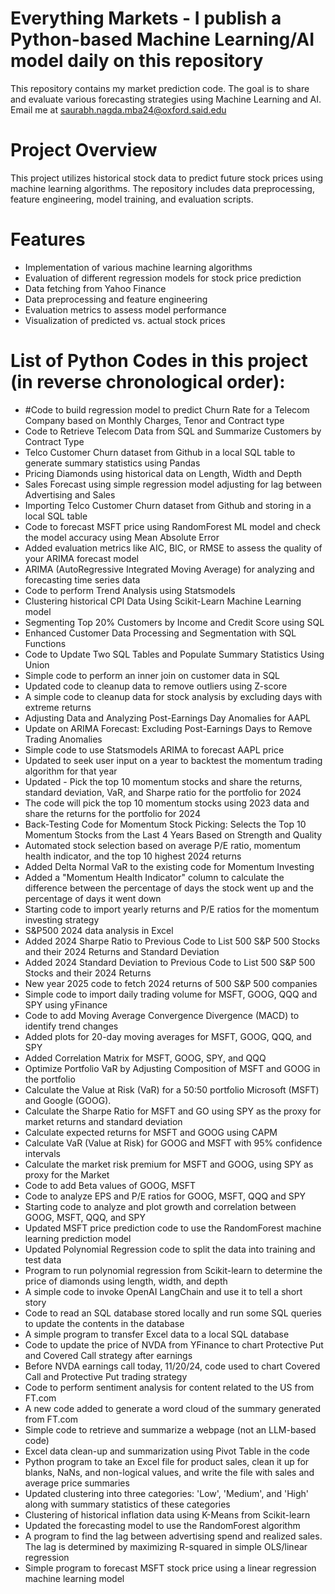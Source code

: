 # Everything Markets - I publish a Python-based Machine Learning/AI model daily on this repository
This repository contains my market prediction code. The goal is to share and evaluate various forecasting strategies using Machine Learning and AI. Email me at saurabh.nagda.mba24@oxford.said.edu

# Project Overview
This project utilizes historical stock data to predict future stock prices using machine learning algorithms. The repository includes data preprocessing, feature engineering, model training, and evaluation scripts.

# Features
- Implementation of various machine learning algorithms
- Evaluation of different regression models for stock price prediction
- Data fetching from Yahoo Finance
- Data preprocessing and feature engineering
- Evaluation metrics to assess model performance
- Visualization of predicted vs. actual stock prices

# List of Python Codes in this project (in reverse chronological order):
- #Code to build regression model to predict Churn Rate for a Telecom Company based on Monthly Charges, Tenor and Contract type
- Code to Retrieve Telecom Data from SQL and Summarize Customers by Contract Type
- Telco Customer Churn dataset from Github in a local SQL table to generate summary statistics using Pandas
- Pricing Diamonds using historical data on Length, Width and Depth
- Sales Forecast using simple regression model adjusting for lag between Advertising and Sales
- Importing Telco Customer Churn dataset from Github and storing in a local SQL table
- Code to forecast MSFT price using RandomForest ML model and check the model accuracy using Mean Absolute Error
- Added evaluation metrics like AIC, BIC, or RMSE to assess the quality of your ARIMA forecast model
- ARIMA (AutoRegressive Integrated Moving Average) for analyzing and forecasting time series data
- Code to perform Trend Analysis using Statsmodels
- Clustering historical CPI Data Using Scikit-Learn Machine Learning model
- Segmenting Top 20% Customers by Income and Credit Score using SQL
- Enhanced Customer Data Processing and Segmentation with SQL Functions
- Code to Update Two SQL Tables and Populate Summary Statistics Using Union
- Simple code to perform an inner join on customer data in SQL
- Updated code to cleanup data to remove outliers using Z-score
- A simple code to cleanup data for stock analysis by excluding days with extreme returns
- Adjusting Data and Analyzing Post-Earnings Day Anomalies for AAPL
- Update on ARIMA Forecast: Excluding Post-Earnings Days to Remove Trading Anomalies
- Simple code to use Statsmodels ARIMA to forecast AAPL price
- Updated to seek user input on a year to backtest the momentum trading algorithm for that year
- Updated - Pick the top 10 momentum stocks and share the returns, standard deviation, VaR, and Sharpe ratio for the portfolio for 2024
- The code will pick the top 10 momentum stocks using 2023 data and share the returns for the portfolio for 2024
- Back-Testing Code for Momentum Stock Picking: Selects the Top 10 Momentum Stocks from the Last 4 Years Based on Strength and Quality
- Automated stock selection based on average P/E ratio, momentum health indicator, and the top 10 highest 2024 returns
- Added Delta Normal VaR to the existing code for Momentum Investing
- Added a "Momentum Health Indicator" column to calculate the difference between the percentage of days the stock went up and the percentage of days it went down
- Starting code to import yearly returns and P/E ratios for the momentum investing strategy
- S&P500 2024 data analysis in Excel
- Added 2024 Sharpe Ratio to Previous Code to List 500 S&P 500 Stocks and their 2024 Returns and Standard Deviation
- Added 2024 Standard Deviation to Previous Code to List 500 S&P 500 Stocks and their 2024 Returns
- New year 2025 code to fetch 2024 returns of 500 S&P 500 companies 
- Simple code to import daily trading volume for MSFT, GOOG, QQQ and SPY using yFinance
- Code to add Moving Average Convergence Divergence (MACD) to identify trend changes
- Added plots for 20-day moving averages for MSFT, GOOG, QQQ, and SPY
- Added Correlation Matrix for MSFT, GOOG, SPY, and QQQ
- Optimize Portfolio VaR by Adjusting Composition of MSFT and GOOG in the portfolio
- Calculate the Value at Risk (VaR) for a 50:50 portfolio Microsoft (MSFT) and Google (GOOG).
- Calculate the Sharpe Ratio for MSFT and GO using SPY as the proxy for market returns and standard deviation
- Calculate expected returns for MSFT and GOOG using CAPM
- Calculate VaR (Value at Risk) for GOOG and MSFT with 95% confidence intervals
- Calculate the market risk premium for MSFT and GOOG, using SPY as proxy for the Market
- Code to add Beta values of GOOG, MSFT
- Code to analyze EPS and P/E ratios for GOOG, MSFT, QQQ and SPY
- Starting code to analyze and plot growth and correlation between GOOG, MSFT, QQQ, and SPY
- Updated MSFT price prediction code to use the RandomForest machine learning prediction model
- Updated Polynomial Regression code to split the data into training and test data
- Program to run polynomial regression from Scikit-learn to determine the price of diamonds using length, width, and depth
- A simple code to invoke OpenAI LangChain and use it to tell a short story
- Code to read an SQL database stored locally and run some SQL queries to update the contents in the database
- A simple program to transfer Excel data to a local SQL database
- Code to update the price of NVDA from YFinance to chart Protective Put and Covered Call strategy after earnings
- Before NVDA earnings call today, 11/20/24, code used to chart Covered Call and Protective Put trading strategy
- Code to perform sentiment analysis for content related to the US from FT.com
- A new code added to generate a word cloud of the summary generated from FT.com
- Simple code to retrieve and summarize a webpage (not an LLM-based code)
- Excel data clean-up and summarization using Pivot Table in the code
- Python program to take an Excel file for product sales, clean it up for blanks, NaNs, and non-logical values, and write the file with sales and average price summaries
- Updated clustering into three categories: 'Low', 'Medium', and 'High' along with summary statistics of these categories
- Clustering of historical inflation data using K-Means from Scikit-learn
- Updated the forecasting model to use the RandomForest algorithm
- A program to find the lag between advertising spend and realized sales. The lag is determined by maximizing R-squared in simple OLS/linear regression
- Simple program to forecast MSFT stock price using a linear regression machine learning model
